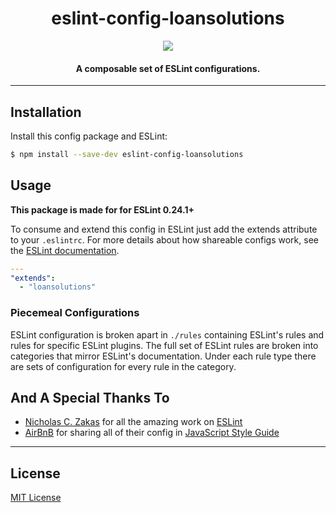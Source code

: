 <h1 align="center">eslint-config-loansolutions</h1>

<p align="center">
  <a href="https://nodei.co/npm/eslint-config-loansolutions/">
    <img src="https://nodei.co/npm/eslint-config-loansolutions.png?compact=true">
  </a>
</p>

<h4 align="center">
  A composable set of ESLint configurations.
</h4>

***

## Installation

Install this config package and ESLint:

```bash
$ npm install --save-dev eslint-config-loansolutions
```

## Usage

**This package is made for for ESLint 0.24.1+**

To consume and extend this config in ESLint just add the extends attribute to your `.eslintrc`. For
more details about how shareable configs work, see the
[ESLint documentation](http://eslint.org/docs/developer-guide/shareable-configs).

```yaml
---
"extends":
  - "loansolutions"
```

### Piecemeal Configurations

ESLint configuration is broken apart in `./rules` containing ESLint's rules and rules for specific ESLint plugins. The full set of ESLint rules are broken into categories that mirror ESLint's documentation. Under each rule type there are sets of configuration for every rule in the category.

## And A Special Thanks To

* [Nicholas C. Zakas](https://github.com/nzakas) for all the amazing work on [ESLint](https://github.com/eslint/eslint)
* [AirBnB](https://github.com/airbnb/javascript) for sharing all of their config in [JavaScript Style Guide](https://github.com/airbnb/javascript)

***

## License

[MIT License](http://opensource.org/licenses/MIT)
